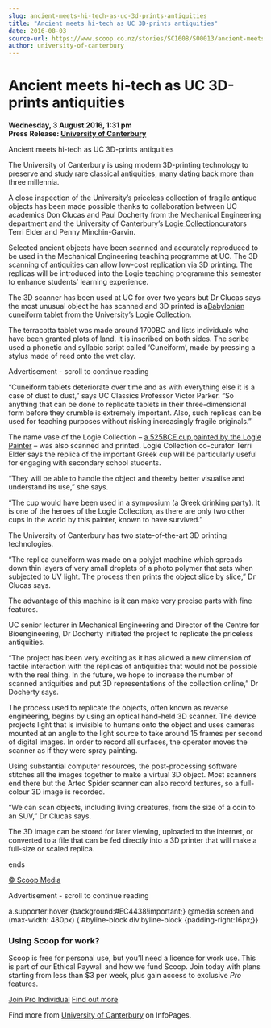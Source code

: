 ```yaml
---
slug: ancient-meets-hi-tech-as-uc-3d-prints-antiquities
title: "Ancient meets hi-tech as UC 3D-prints antiquities"
date: 2016-08-03
source-url: https://www.scoop.co.nz/stories/SC1608/S00013/ancient-meets-hi-tech-as-uc-3d-prints-antiquities.htm
author: university-of-canterbury
---
```

Ancient meets hi-tech as UC 3D-prints antiquities
=================================================

**Wednesday, 3 August 2016, 1:31 pm**  
**Press Release: [University of Canterbury](https://info.scoop.co.nz/University_of_Canterbury)**

Ancient meets hi-tech as UC 3D-prints antiquities

The University of Canterbury is using modern 3D-printing technology to preserve and study rare classical antiquities, many dating back more than three millennia.

A close inspection of the University’s priceless collection of fragile antique objects has been made possible thanks to collaboration between UC academics Don Clucas and Paul Docherty from the Mechanical Engineering department and the University of Canterbury’s [Logie Collection](http://www.arts.canterbury.ac.nz/logie/)curators Terri Elder and Penny Minchin-Garvin.

Selected ancient objects have been scanned and accurately reproduced to be used in the Mechanical Engineering teaching programme at UC. The 3D scanning of antiquities can allow low-cost replication via 3D printing. The replicas will be introduced into the Logie teaching programme this semester to enhance students’ learning experience.

The 3D scanner has been used at UC for over two years but Dr Clucas says the most unusual object he has scanned and 3D printed is a[Babylonian cuneiform tablet](http://www.canterbury.ac.nz/ancientwriting/cuneiform/tablet02.shtml) from the University’s Logie Collection.

The terracotta tablet was made around 1700BC and lists individuals who have been granted plots of land. It is inscribed on both sides. The scribe used a phonetic and syllabic script called ‘Cuneiform’, made by pressing a stylus made of reed onto the wet clay.

Advertisement - scroll to continue reading





“Cuneiform tablets deteriorate over time and as with everything else it is a case of dust to dust,” says UC Classics Professor Victor Parker. “So anything that can be done to replicate tablets in their three-dimensional form before they crumble is extremely important. Also, such replicas can be used for teaching purposes without risking increasingly fragile originals.”

The name vase of the Logie Collection – [a 525BCE cup painted by the Logie Painter](http://www.arts.canterbury.ac.nz/logie/highlights/eye_cup.shtml) – was also scanned and printed. Logie Collection co-curator Terri Elder says the replica of the important Greek cup will be particularly useful for engaging with secondary school students.

“They will be able to handle the object and thereby better visualise and understand its use,” she says.

“The cup would have been used in a symposium (a Greek drinking party). It is one of the heroes of the Logie Collection, as there are only two other cups in the world by this painter, known to have survived.”

The University of Canterbury has two state-of-the-art 3D printing technologies.

“The replica cuneiform was made on a polyjet machine which spreads down thin layers of very small droplets of a photo polymer that sets when subjected to UV light. The process then prints the object slice by slice,” Dr Clucas says.

The advantage of this machine is it can make very precise parts with fine features.

UC senior lecturer in Mechanical Engineering and Director of the Centre for Bioengineering, Dr Docherty initiated the project to replicate the priceless antiquities.

“The project has been very exciting as it has allowed a new dimension of tactile interaction with the replicas of antiquities that would not be possible with the real thing. In the future, we hope to increase the number of scanned antiquities and put 3D representations of the collection online,” Dr Docherty says.

The process used to replicate the objects, often known as reverse engineering, begins by using an optical hand-held 3D scanner. The device projects light that is invisible to humans onto the object and uses cameras mounted at an angle to the light source to take around 15 frames per second of digital images. In order to record all surfaces, the operator moves the scanner as if they were spray painting.

Using substantial computer resources, the post-processing software stitches all the images together to make a virtual 3D object. Most scanners end there but the Artec Spider scanner can also record textures, so a full-colour 3D image is recorded.

“We can scan objects, including living creatures, from the size of a coin to an SUV,” Dr Clucas says.

The 3D image can be stored for later viewing, uploaded to the internet, or converted to a file that can be fed directly into a 3D printer that will make a full-size or scaled replica.

  
ends

[© Scoop Media](http://www.scoop.co.nz/about/terms.html)  

Advertisement - scroll to continue reading



a.supporter:hover {background:#EC4438!important;} @media screen and (max-width: 480px) { #byline-block div.byline-block {padding-right:16px;}}

### Using Scoop for work?

Scoop is free for personal use, but you’ll need a licence for work use. This is part of our Ethical Paywall and how we fund Scoop. Join today with plans starting from less than $3 per week, plus gain access to exclusive _Pro_ features.  
  
[Join Pro Individual](https://pro.scoop.co.nz/Individual/?from=ProIn24) [Find out more](https://pro.scoop.co.nz/using-scoop-for-work/?from=ProIn24)

Find more from [University of Canterbury](https://info.scoop.co.nz/University_of_Canterbury) on InfoPages.